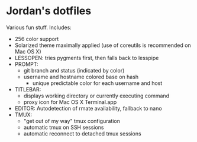 Jordan's dotfiles
=================

Various fun stuff. Includes:

- 256 color support
- Solarized theme maximally applied (use of coreutils is recommended on Mac OS X)
- LESSOPEN: tries pygments first, then falls back to lesspipe
- PROMPT:
	- git branch and status (indicated by color)
	- username and hostname colored base on hash
		- unique predictable color for each username and host
- TITLEBAR:
	- displays working directory or currently executing command
	- proxy icon for Mac OS X Terminal.app
- EDITOR: Autodetection of rmate availability, fallback to nano
- TMUX:
	- "get out of my way" tmux configuration
	- automatic tmux on SSH sessions
	- automatic reconnect to detached tmux sessions
